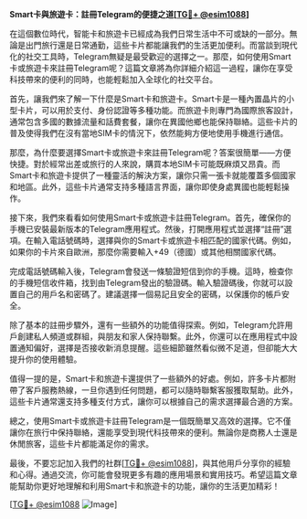 **Smart卡與旅遊卡：註冊Telegram的便捷之道[[TG💪+ @esim1088](https://t.me/s/esim1088)]**

在這個數位時代，智能卡和旅遊卡已經成為我們日常生活中不可或缺的一部分。無論是出門旅行還是日常通勤，這些卡片都能讓我們的生活更加便利。而當談到現代化的社交工具時，Telegram無疑是最受歡迎的選擇之一。那麼，如何使用Smart卡或旅遊卡來註冊Telegram呢？這篇文章將為你詳細介紹這一過程，讓你在享受科技帶來的便利的同時，也能輕鬆加入全球化的社交平台。

首先，讓我們來了解一下什麼是Smart卡和旅遊卡。Smart卡是一種內置晶片的小型卡片，可以用於支付、身份認證等多種功能。而旅遊卡則專門為國際旅客設計，通常包含多國的數據流量和話費套餐，讓你在異國他鄉也能保持聯絡。這些卡片的普及使得我們在沒有當地SIM卡的情況下，依然能夠方便地使用手機進行通信。

那麼，為什麼要選擇Smart卡或旅遊卡來註冊Telegram呢？答案很簡單——方便快捷。對於經常出差或旅行的人來說，購買本地SIM卡可能既麻煩又昂貴。而Smart卡和旅遊卡提供了一種靈活的解決方案，讓你只需一張卡就能覆蓋多個國家和地區。此外，這些卡片通常支持多種語言界面，讓你即使身處異國也能輕鬆操作。

接下來，我們來看看如何使用Smart卡或旅遊卡註冊Telegram。首先，確保你的手機已安裝最新版本的Telegram應用程式。然後，打開應用程式並選擇“註冊”選項。在輸入電話號碼時，選擇與你的Smart卡或旅遊卡相匹配的國家代碼。例如，如果你的卡片來自歐洲，那麼你需要輸入+49（德國）或其他相關國家代碼。

完成電話號碼輸入後，Telegram會發送一條驗證短信到你的手機。這時，檢查你的手機短信收件箱，找到由Telegram發出的驗證碼。輸入驗證碼後，你就可以設置自己的用戶名和密碼了。建議選擇一個易記且安全的密碼，以保護你的帳戶安全。

除了基本的註冊步驟外，還有一些額外的功能值得探索。例如，Telegram允許用戶創建私人頻道或群組，與朋友和家人保持聯繫。此外，你還可以在應用程式中設置通知偏好，選擇是否接收新消息提醒。這些細節雖然看似微不足道，但卻能大大提升你的使用體驗。

值得一提的是，Smart卡和旅遊卡還提供了一些額外的好處。例如，許多卡片都附帶了客戶服務熱線，一旦你遇到任何問題，都可以隨時聯繫客服獲取幫助。此外，這些卡片通常還支持多種支付方式，讓你可以根據自己的需求選擇最合適的方案。

總之，使用Smart卡或旅遊卡註冊Telegram是一個既簡單又高效的選擇。它不僅讓你在旅行中保持聯絡，還能享受到現代科技帶來的便利。無論你是商務人士還是休閒旅客，這些卡片都能滿足你的需求。

最後，不要忘記加入我們的社群[[TG💪+ @esim1088](https://t.me/s/esim1088)]，與其他用戶分享你的經驗和心得。通過交流，你可能會發現更多有趣的應用場景和實用技巧。希望這篇文章能幫助你更好地理解和利用Smart卡和旅遊卡的功能，讓你的生活更加精彩！

[[TG💪+ @esim1088](https://t.me/s/esim1088) ![Image](https://i.postimg.cc/4NQfJmqS/Snipaste-2025-05-13-00-14-12.png)]